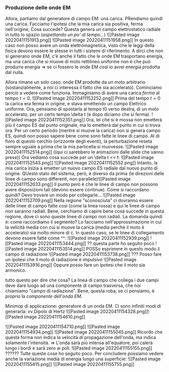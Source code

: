 ### Produzione delle onde EM
Allora, partiamo dal generatore di campo EM: una carica.
PRendiamo quindi una carica. Facciamo l'ipotesi che la mia carica sia positiva, ferma nell'origine, Cosa succede? Questa genera un campo elettrostatico radiale in tutto lo spazio (_aspettando un po' di tempo..._)
![[Pasted image 20220411151913.png]]
![[Pasted image 20220411151958.png]]
In questo caso non posso avere un onda elettromagnetica, visto che le leggi della fisica devono essere le stesse in tutti i sistemi di riferimento.
A dirci che non si generano onde EM, c'è anche il fatto che le onde EM trasportano energia, ma una carica che si muove di moto rettilineo uniforme non è che può produrre energia => se ci fossero le onde EM così io avrei energia prodotta dal nulla.

Allora rimane un solo caso: onde EM prodotte da un moto arbitrario (sostanzialmente, a noi ci interessa il fatto che sia accelerato).
Cominciamo perciò a vedere come funziona.
Immaginiamo di avere una carica _ferma_ al tempo $t = 0$. ![[Pasted image 20220411152252.png]]
Prima del tempo $t=0$ la carica era ferma in origine, e stava emettendo un campo Elettrico uniforme. Ora, pensiamo di spostarla al tempo t0 verso destra, di un moto accelerato, per un certo tempo \delta t (e dopo diciamo che si ferma).
![[Pasted image 20220411152351.png]]
Ora, lei che si è mossa non emetterà più il campo ES dal punto originale, ma lo emetterà dal punto in cui si trova ora. Per un certo periodo (mentre si muove la carica) non si genera campo ES, quindi non posso sapere bene come sono fatte le linee di campo.
Al di fioro di questo cerchio (orizzonte degli eventi), la perturbazione reseta sempre uguale a prima che la mia particella si muovesse.
![[Pasted image 20220411152514.png]]
((qui ci sarebbero le animazioni dalle slide che vanno prese))
Ora vediamo cosa succede per un \delta t << t:
![[Pasted image 20220411152543.png]]
![[Pasted image 20220411152552.png]]
Intanto, la mia carica inizia a emetter un nuovo campo ES radiale dal nuovo punto di origine. QUesto stato del sistema, però, è diverso da prima (le direzioni delle linee di campo sono differenti, non parallele)![[Pasted image 20220411152633.png]]
Il punto però è che le linee di campo non possono avere disposizioni tali (devono essere continue). Come si raccordano quindi? Devo trovare un modo per collegarle...
![[Pasted image 20220411152709.png]]
Nella regione "sconosciuta" ci dovranno essere delle linee di campo fatte così (come la linea rossa) e qui le linee di campo non saranno radiali.
Bene, cerchiamo di capire bene cosa succede in questa regione, dove ci sono queste linee di campo non radiali.
La domanda quindi è: come raccordiamo il segmento? Lo facciamo nell'approssimazione in cui la velicità media con cui si muove la carica (media perchè il moto è accelerato) sia molto minore di c.
In questo caso, se le linee di collegamento devono essere fatte come ^^:
![[Pasted image 20220411152939.png]]
![[Pasted image 20220411153444.png]] 
?? questa parte ho seguito poco
 ![[Pasted image 20220411153514.png]]
 POSSo esprimere in questo modo il campo di radiazione
 ![[Pasted image 20220411153738.png]]
 ??? Posso fare un ipotesi che il moto di radiazione è impulsivo
 ![[Pasted image 20220411153916.png]]
 Oppure posso fare un ipotesi che il moto sia armonico.
 
 tutto questo per dire che cosa?
 La linea di campo che collega i due campi deve dare luogo ad una componente di campo trasversa, che noi chiamiamo "campo di radiazione".
Bene, questa roba, se ci pensiamo, è proprio la _componente dell'onda EM_.

Minimop di applicazione: generatore di un onda EM. Ci sono infiniti modi di generarla:
vv Dipolo di Hertz
![[Pasted image 20220411154328.png]]![[Pasted image 20220411154610.png]]

![[Pasted image 20220411154710.png]]
![[Pasted image 20220411154934.png]]
![[Pasted image 20220411155045.png]]
Ricordo che questa forma non indica la velocità di propagazione dell'onda, ma indica solamente l'intensità. => L'onda sarà più intensa all'equatore, poi calerà lungo i bordi e sarà zero ai poli.
![[Pasted image 20220411155155.png]]
?????? Tutte queste cose ho seguito poco.
Per concludere possiamo vedere anche la variazione media di energia lungo una superficie:
![[Pasted image 20220411155415.png]]
![[Pasted image 20220411155755.png]]